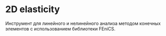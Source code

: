 # 2D elasticity
Инструмент для линейного и нелинейного анализа методом конечных элементов с использованием библиотеки FEniCS.
